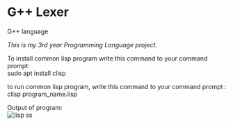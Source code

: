 # G++ Lexer
 G++ language

*This is my 3rd year Programming Language project.* </br>

To install common lisp program write this command to your command prompt: </br>
sudo apt install clisp </br>

to run common lisp program, write this command to your command prompt : </br>
clisp program_name.lisp </br>

Output of program: </br>
![lisp ss](https://user-images.githubusercontent.com/23221280/93021257-6bebf680-f5ea-11ea-843d-fc5c41c827b1.PNG)

